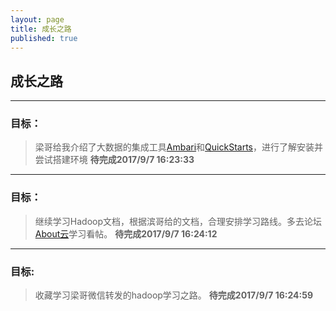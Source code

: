 ```yaml
---
layout: page
title: 成长之路
published: true
---
```


## 成长之路

----------


### 目标：
>梁哥给我介绍了大数据的集成工具[Ambari](https://www.ibm.com/developerworks/cn/opensource/os-cn-bigdata-ambari/)和[QuickStarts](https://www.cloudera.com/downloads/quickstart_vms/5-12.html)，进行了解安装并尝试搭建环境
**待完成2017/9/7 16:23:33**

----------


### 目标：

> 继续学习Hadoop文档，根据滨哥给的文档，合理安排学习路线。多去论坛[About云](http://www.aboutyun.com/forum-134-1.html)学习看帖。
**待完成2017/9/7 16:24:12**

----------



### 目标:    
> 收藏学习梁哥微信转发的hadoop学习之路。        **待完成2017/9/7 16:24:59**
